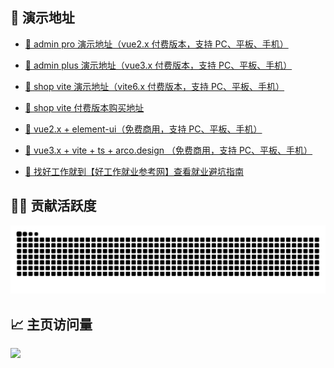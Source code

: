 ##  👋 演示地址

<!--
**zxwk1998/zxwk1998** is a ✨ _special_ ✨ repository because its `README.md` (this file) appears on your GitHub profile.

Here are some ideas to get you started:

- 🔭 I’m currently working on ...
- 🌱 I’m currently learning ...
- 👯 I’m looking to collaborate on ...
- 🤔 I’m looking for help with ...
- 💬 Ask me about ...
- 📫 How to reach me: ...
- 😄 Pronouns: ...
- ⚡ Fun fact: ...
-->

- [🚀 admin pro 演示地址（vue2.x 付费版本，支持 PC、平板、手机）](https://vuejs-core.cn/admin-pro/)

- [🚀 admin plus 演示地址（vue3.x 付费版本，支持 PC、平板、手机）](https://vuejs-core.cn/admin-plus/)

- [🚀 shop vite 演示地址（vite6.x 付费版本，支持 PC、平板、手机）](https://vuejs-core.cn/shop-vite/)

- [📌 shop vite 付费版本购买地址](https://vuejs-core.cn/authorization/shop-vite.html)

- [🎉 vue2.x + element-ui（免费商用，支持 PC、平板、手机）](https://vuejs-core.cn/vue-admin-better/)

- [🎉 vue3.x + vite + ts + arco.design （免费商用，支持 PC、平板、手机）](https://vuejs-core.cn/)

- [🎉 找好工作就到【好工作就业参考网】查看就业避坑指南](https://job.vuejs-core.cn/)

## 🧑‍💻 贡献活跃度

<picture>
  <source media="(prefers-color-scheme: dark)" srcset="https://raw.githubusercontent.com/zxwk1998/zxwk1998/output/github-contribution-grid-snake-dark.svg">
  <source media="(prefers-color-scheme: light)" srcset="https://raw.githubusercontent.com/zxwk1998/zxwk1998/output/github-contribution-grid-snake.svg">
  <img alt="github contribution grid snake animation" src="https://raw.githubusercontent.com/zxwk1998/zxwk1998/output/github-contribution-grid-snake.svg">
</picture>

## 📈 主页访问量

![](https://profile-counter.glitch.me/chuzhixin/count.svg)
